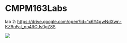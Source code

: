 # CMPM163Labs
lab 2: https://drive.google.com/open?id=1x6Y4gwNdXwn-KZ9qFaI_no4ROJs0gZ8S

![](lab2/lab2-model-scene-screenshot.png)
